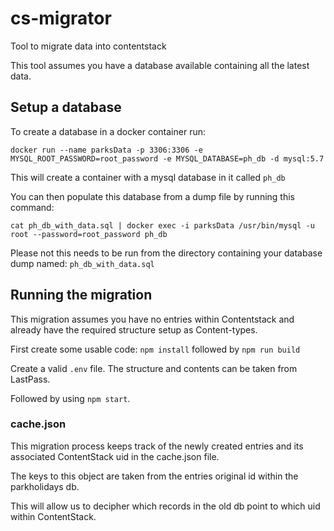 # cs-migrator
Tool to migrate data into contentstack

This tool assumes you have a database available containing all the latest data.


## Setup a database

To create a database in a docker container run:

```
docker run --name parksData -p 3306:3306 -e MYSQL_ROOT_PASSWORD=root_password -e MYSQL_DATABASE=ph_db -d mysql:5.7
```

This will create a container with a mysql database in it called `ph_db`

You can then populate this database from a dump file by running this command:

```
cat ph_db_with_data.sql | docker exec -i parksData /usr/bin/mysql -u root --password=root_password ph_db

```

Please not this needs to be run from the directory containing your database dump named: `ph_db_with_data.sql`


## Running the migration

This migration assumes you have no entries within Contentstack and already have the required structure setup as Content-types.

First create some usable code: `npm install` followed by `npm run build`

Create a valid `.env` file. The structure and contents can be taken from LastPass.

Followed by using `npm start`.


### cache.json

This migration process keeps track of the newly created entries and its associated ContentStack uid in the cache.json file.

The keys to this object are taken from the entries original id within the parkholidays db.

This will allow us to decipher which records in the old db point to which uid within ContentStack.